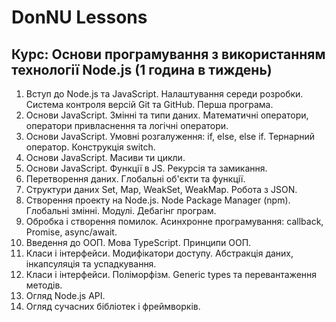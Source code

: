 # DonNU Lessons

## Курс: Основи програмування з використанням технології Node.js (1 година в тиждень)
1. Вступ до Node.js та JavaScript. Налаштування середи розробки. Система контроля версій Git та GitHub. Перша програма.
1. Основи JavaScript. Змінні та типи даних. Математичні оператори, оператори привласнення та логічні оператори.
1. Основи JavaScript. Умовні розгалуження: if, else, else if. Тернарний оператор. Конструкція switch.
1. Основи JavaScript. Масиви ти цикли.
1. Основи JavaScript. Функції в JS. Рекурсія та замикання.
1. Перетворення даних. Глобальні об'єкти та функції.
1. Структури даних Set, Map, WeakSet, WeakMap. Робота з JSON.
1. Створення проекту на Node.js. Node Package Manager (npm). Глобальні змінні. Модулі. Дебагінг програм.
1. Обробка і створення помилок. Асинхронне програмування: callback, Promise, async/await.
1. Введення до ООП. Мова TypeScript. Принципи ООП.
1. Класи і інтерфейси. Модифікатори доступу. Абстракція даних, інкапсуляція та успадкування.
1. Класи і інтерфейси. Поліморфізм. Generic types та перевантаження методів.
1. Огляд Node.js API.
1. Огляд сучасних бібліотек і фреймворків.